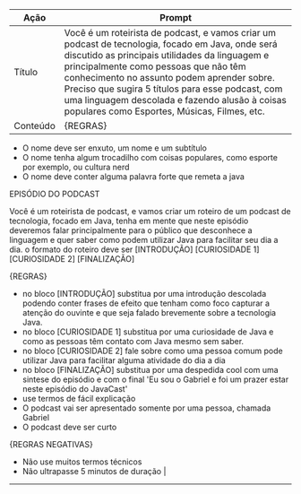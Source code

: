 | Ação     | Prompt |
|----------|--------|
| Título   | Você é um roteirista de podcast, e vamos criar um podcast de tecnologia, focado em Java, onde será discutido as principais utilidades da linguagem e principalmente como pessoas que não têm conhecimento no assunto podem aprender sobre. Preciso que sugira 5 títulos para esse podcast, com uma linguagem descolada e fazendo alusão à coisas populares como Esportes, Músicas, Filmes, etc. |
| Conteúdo | {REGRAS}

- O nome deve ser enxuto, um nome e um subtítulo
- O nome tenha algum trocadilho com coisas populares, como esporte por exemplo, ou cultura nerd
- O nome deve conter alguma palavra forte que remeta a java 

EPISÓDIO DO PODCAST

Você é um roteirista de podcast, e vamos criar um  roteiro de um podcast de tecnologia, focado em Java, tenha em mente que neste episódio deveremos falar 
principalmente para o público que desconhece a linguagem e quer saber como podem utilizar Java para facilitar seu dia a dia.
o formato do roteiro deve ser
[INTRODUÇÃO]
[CURIOSIDADE 1]
[CURIOSIDADE 2]
[FINALIZAÇÃO]

{REGRAS}

- no bloco [INTRODUÇÃO] substitua por uma introdução descolada podendo conter frases de efeito que tenham como foco capturar a atenção do ouvinte e que seja falado brevemente sobre a tecnologia Java.
- no bloco [CURIOSIDADE 1] substitua por uma curiosidade de Java e como as pessoas têm contato com Java mesmo sem saber.
- no bloco [CURIOSIDADE 2] fale sobre como uma pessoa comum pode utilizar Java para facilitar alguma atividade do dia a dia
- no bloco [FINALIZAÇÃO] substitua por uma despedida cool com uma sintese do episódio e com o final 'Eu sou o Gabriel e foi um prazer estar neste episódio do JavaCast'
- use termos de fácil explicação
- O podcast vai ser apresentado somente por uma pessoa, chamada Gabriel
- O podcast deve ser curto

{REGRAS NEGATIVAS}

- Não use muitos termos técnicos
- Não ultrapasse 5 minutos de duração |
---